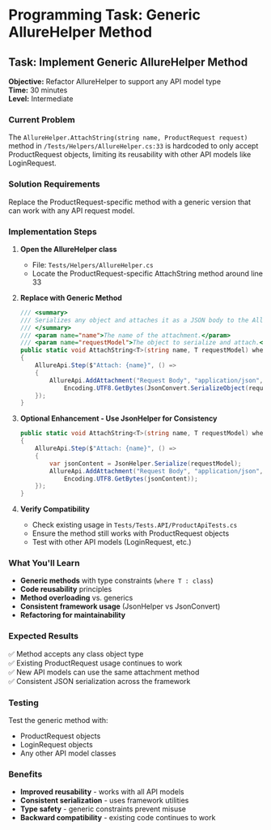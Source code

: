 # Programming Task: Generic AllureHelper Method

## Task: Implement Generic AllureHelper Method
**Objective:** Refactor AllureHelper to support any API model type  
**Time:** 30 minutes  
**Level:** Intermediate

### Current Problem
The `AllureHelper.AttachString(string name, ProductRequest request)` method in `/Tests/Helpers/AllureHelper.cs:33` is hardcoded to only accept ProductRequest objects, limiting its reusability with other API models like LoginRequest.

### Solution Requirements
Replace the ProductRequest-specific method with a generic version that can work with any API request model.

### Implementation Steps

1. **Open the AllureHelper class**
   - File: `Tests/Helpers/AllureHelper.cs`
   - Locate the ProductRequest-specific AttachString method around line 33

2. **Replace with Generic Method**
   ```csharp
   /// <summary>
   /// Serializes any object and attaches it as a JSON body to the Allure report.
   /// </summary>
   /// <param name="name">The name of the attachment.</param>
   /// <param name="requestModel">The object to serialize and attach.</param>
   public static void AttachString<T>(string name, T requestModel) where T : class
   {
       AllureApi.Step($"Attach: {name}", () =>
       {
           AllureApi.AddAttachment("Request Body", "application/json", 
               Encoding.UTF8.GetBytes(JsonConvert.SerializeObject(requestModel)));
       });
   }
   ```

3. **Optional Enhancement - Use JsonHelper for Consistency**
   ```csharp
   public static void AttachString<T>(string name, T requestModel) where T : class
   {
       AllureApi.Step($"Attach: {name}", () =>
       {
           var jsonContent = JsonHelper.Serialize(requestModel);
           AllureApi.AddAttachment("Request Body", "application/json", 
               Encoding.UTF8.GetBytes(jsonContent));
       });
   }
   ```

4. **Verify Compatibility**
   - Check existing usage in `Tests/Tests.API/ProductApiTests.cs`
   - Ensure the method still works with ProductRequest objects
   - Test with other API models (LoginRequest, etc.)

### What You'll Learn
- **Generic methods** with type constraints (`where T : class`)
- **Code reusability** principles
- **Method overloading** vs. generics
- **Consistent framework usage** (JsonHelper vs JsonConvert)
- **Refactoring for maintainability**

### Expected Results
✅ Method accepts any class object type  
✅ Existing ProductRequest usage continues to work  
✅ New API models can use the same attachment method  
✅ Consistent JSON serialization across the framework  

### Testing
Test the generic method with:
- ProductRequest objects
- LoginRequest objects  
- Any other API model classes

### Benefits
- **Improved reusability** - works with all API models
- **Consistent serialization** - uses framework utilities
- **Type safety** - generic constraints prevent misuse
- **Backward compatibility** - existing code continues to work